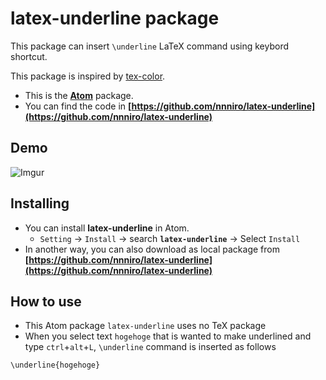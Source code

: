 # latex-underline package

This package can insert `\underline` LaTeX command using keybord shortcut.

This package is inspired by [tex-color](https://atom.io/packages/tex-color).

* This is the **[Atom](https://atom.io/)** package.
* You can find the code in **[https://github.com/nnniro/latex-underline](https://github.com/nnniro/latex-underline)**

## Demo

![Imgur](https://i.imgur.com/A4XivRU.gif)


## Installing

* You can install **latex-underline** in Atom.
    * `Setting` -> `Install` -> search **`latex-underline`** -> Select `Install`
* In another way, you can also download as local package from **[https://github.com/nnniro/latex-underline](https://github.com/nnniro/latex-underline)**


## How to use

* This Atom package `latex-underline` uses no TeX package
* When you select text `hogehoge` that is wanted to make underlined and type `ctrl`+`alt`+`L`,  `\underline` command is inserted as follows

```
\underline{hogehoge}
```

